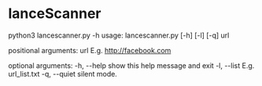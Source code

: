 # lanceScanner

python3 lancescanner.py -h
usage: lancescanner.py [-h] [-l] [-q] url

positional arguments:
  url          E.g. http://facebook.com

optional arguments:
  -h, --help   show this help message and exit
  -l, --list   E.g. url_list.txt
  -q, --quiet  silent mode.
